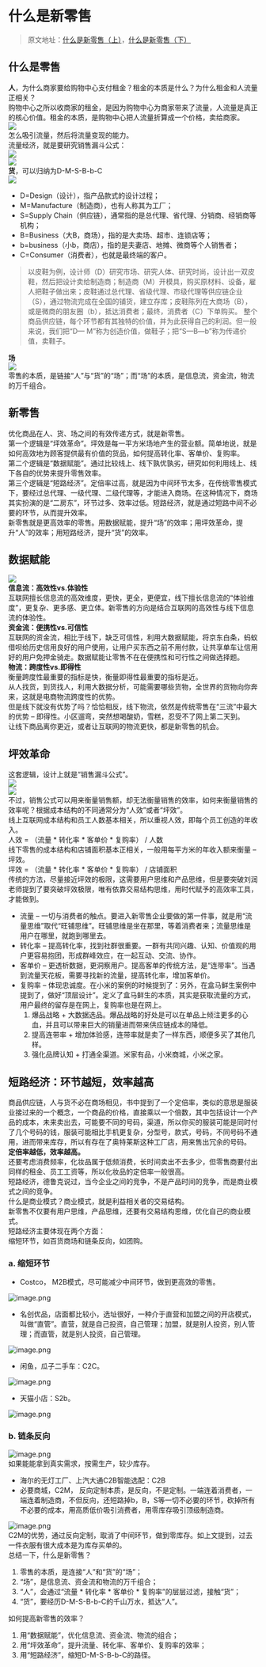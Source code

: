 # 什么是新零售

> 原文地址：[什么是新零售（上）](https://mp.weixin.qq.com/s/EHpkJNsbL1zckK_ilO5KZA)，[什么是新零售（下）](https://blog.csdn.net/onehao/article/details/94517763)

## 什么是零售
**人**，为什么商家要给购物中心支付租金？租金的本质是什么？为什么租金和人流量正相关？<br />购物中心之所以收商家的租金，是因为购物中心为商家带来了流量，人流量是真正的核心价值。租金的本质，是购物中心把人流量折算成一个价格，卖给商家。<br />![](./什么是新零售/1658477546976-69950e7f-0234-4ad7-96e2-4afe327823a3.webp)<br />怎么吸引流量，然后将流量变现的能力。<br />流量经济，就是要研究销售漏斗公式：<br />![](./什么是新零售/1658477547111-6977170e-a90d-40b4-90bf-ba35800f6b12.webp)<br />![](./什么是新零售/1658477548893-5e95d5bd-83d3-42fb-984b-e0f4b3a3a576.webp)<br />**货**，可以归纳为D-M-S-B-b-C<br />![](./什么是新零售/1658477549108-9c9e137e-ff3c-4a16-a206-634034a717e2.webp)

- D=Design（设计），指产品款式的设计过程；
- M=Manufacture（制造商），也有人称其为工厂；
- S=Supply Chain（供应链），通常指的是总代理、省代理、分销商、经销商等机构；
- B=Business（大B，商场），指的是大卖场、超市、连锁店等；
- b=business（小b，商店），指的是夫妻店、地摊、微商等个人销售者；
- C=Consumer（消费者），也就是最终端的客户。
> 以皮鞋为例，设计师（D）研究市场、研究人体、研究时尚，设计出一双皮鞋，然后把设计卖给制造商；制造商（M）开模具，购买原材料、设备，雇人把鞋子做出来；皮鞋通过总代理、省级代理、市级代理等供应链企业（S），通过物流完成在全国的铺货，建立存库；皮鞋陈列在大商场（B），或是微商的朋友圈（b），抵达消费者；最终，消费者（C）下单购买。
> 整个商品供应链，每个环节都有其独特的价值，并为此获得自己的利润。但一般来说，我们把“D— M”称为创造价值，做鞋子；把“S—B—b”称为传递价值，卖鞋子。

**场**<br />![](./什么是新零售/1658477547869-56968e4e-505b-49a2-93de-469ad727d024.webp)<br />零售的本质，是链接“人”与“货”的“场”；而“场”的本质，是信息流，资金流，物流的万千组合。
## 新零售
优化商品在人、货、场之间的有效传递方式，就是新零售。<br />第一个逻辑是“坪效革命”。坪效是每一平方米场地产生的营业额。简单地说，就是如何高效地为顾客提供最有价值的货品，如何提高转化率、客单价、复购率。<br />第二个逻辑是“数据赋能”。通过比较线上、线下孰优孰劣，研究如何利用线上、线下各自的优势来提升零售效率。<br />第三个逻辑是“短路经济”。定倍率过高，就是因为中间环节太多，在传统零售模式下，要经过总代理、一级代理、二级代理等，才能进入商场。在这种情况下，商场其实扮演的是“二房东”，环节过多、效率过低。短路经济，就是通过短路中间不必要的环节，从而提升效率。<br />新零售就是更高效率的零售。用数据赋能，提升“场”的效率；用坪效革命，提升“人”的效率；用短路经济，提升“货”的效率。
## 数据赋能
![](./什么是新零售/1658477548516-e0a8a0b4-98bc-4c3f-93b1-acc57831ee0f.webp)<br />**信息流：高效性vs.体验性**<br />互联网擅长信息流的高效维度，更快，更全，更便宜，线下擅长信息流的“体验维度”，更复杂、更多感、更立体。新零售的方向是结合互联网的高效性与线下信息流的体验性。<br />**资金流：便携性vs.可信性**<br />互联网的资金流，相比于线下，缺乏可信性，利用大数据赋能，将京东白条，蚂蚁借呗给历史信用良好的用户使用，让用户买东西之前不用付款，让共享单车让信用好的用户免押金骑走。数据赋能让零售不在在便携性和可行性之间做选择题。<br />**物流：跨度性vs.即得性**<br />衡量跨度性最重要的指标是快，衡量即得性最重要的指标是近。<br />从人找货，到货找人，利用大数据分析，可能需要哪些货物，全世界的货物向你奔来，这就是电商物流跨度性的优势。<br />但是线下就没有优势了吗？恰恰相反，线下物流，依然是传统零售在“三流”中最大的优势 – 即得性。小区遛弯，突然想喝酸奶，雪糕，忍受不了网上第二天到。<br />让线下商品离你更近，或者让互联网的物流更快，都是新零售的机会。
## 坪效革命
这套逻辑，设计上就是“销售漏斗公式”。<br />![](./什么是新零售/1658477547927-f5a52102-d330-47b8-8e40-20dbf317fc6e.webp)<br />![](./什么是新零售/1658477548667-e14ada6f-dff6-472f-a007-6075b934edd7.webp)<br />不过，销售公式可以用来衡量销售额，却无法衡量销售的效率，如何来衡量销售的效率呢？根据成本结构的不同通常分为“人效”或者“坪效”。<br />线上互联网成本结构和员工人数基本相关，所以重视人效，即每个员工创造的年收入。<br />人效 = （流量 * 转化率 * 客单价 * 复购率） /  人数<br />线下零售的成本结构和店铺面积基本正相关，一般用每平方米的年收入额来衡量 – 坪效。<br />坪效 = （流量 * 转化率 * 客单价 * 复购率） /  店铺面积<br />传统的方法，尽量接近坪效的极限，这需要用户思维和产品思维，但是要突破刘润老师提到了要突破坪效极限，唯有依靠交易结构思维，用时代赋予的高效率工具，才能做到。

- 流量 – 一切与消费者的触点。要进入新零售企业要做的第一件事，就是用“流量思维”取代“旺铺思维”。旺铺思维是坐在那里，等着消费者来；流量思维是用户在哪里，就跑到哪里去。
- 转化率 – 提高转化率，找到社群很重要。一群有共同兴趣、认知、价值观的用户更容易抱团，形成群峰效应，在一起互动、交流、协作。
- 客单价 – 更透析数据，更洞察用户。提高客单的传统方法，是“连带率”。当遇到流量天花板，需要寻找新的流量，提高转化率，增加客单价。
- 复购率 – 体现忠诚度。在小米的案例的时候提到了：另外，在盒马鲜生案例中提到了，做好“顶层设计”。定义了盒马鲜生的本质，其实是获取流量的方式，用户最终的留存是在网上，复购率也是在网上。
   1. 爆品战略 + 大数据选品。爆品战略的好处是可以在单品上倾注更多的心血，并且可以带来巨大的销量进而带来供应链成本的降低。
   2. 提高连带率 + 增加体验感，连带率就是卖了一样东西，顺便多买了其他几样。
   3. 强化品牌认知 + 打通全渠道。米家有品，小米商城，小米之家。
## 短路经济：环节越短，效率越高
商品供应链，人与货不必在商场相见，书中提到了一个定倍率，类似的意思是服装业接过来的一个概念，一个商品的价格，直接乘以一个倍数，其中包括设计一个产品的成本，未来卖出去，可能要不同的号码，渠道，所以你买的服装可能是同时付了几个号码的钱，服装可能相比手机更复杂，分型号，款式，号码，不同号码不通用，进而带来库存，所以有存在了奥特莱斯这种工厂店，用来售出冗余的号码。<br />**定倍率越低，效率越高。**<br />还要考虑消费频率，化妆品属于低频消费，长时间卖出不去多少，但零售商要付出同样的租金、员工工资等，所以化妆品的定倍率一般很高。<br />短路经济，德鲁克说过，当今企业之间的竞争，不是产品时间的竞争，而是商业模式之间的竞争。<br />什么是商业模式？商业模式，就是利益相关者的交易结构。<br />新零售不仅要有用户思维，产品思维，还要有交易结构思维，优化自己的商业模式。<br />短路经济主要体现在两个方面：<br />缩短环节，如百货商场和链条反向，如团购。
### a. 缩短环节

- Costco， M2B模式，尽可能减少中间环节，做到更高效的零售。

![image.png](./什么是新零售/1658477550046-e7707612-43d3-400d-a2ac-364858f35684.png)

- 名创优品，店面都比较小，选址很好，一种介于直营和加盟之间的开店模式，叫做“直管”。直营，就是自己投资，自己管理；加盟，就是别人投资，别人管理；而直管，就是别人投资，自己管理。

![image.png](./什么是新零售/1658477550263-c1eac402-a112-456a-8b6f-744d4d13390d.png)

- 闲鱼，瓜子二手车：C2C。

![image.png](./什么是新零售/1658477550414-1153d7a6-343b-44b9-b426-386d2b3f83d4.png)

- 天猫小店：S2b。

![image.png](./什么是新零售/1658477550246-69f56309-a989-4cd8-b1d5-0338edf0dc25.png)
### b. 链条反向
![image.png](./什么是新零售/1658477551089-e6befce7-3515-4679-a1dc-f7159800855b.png)<br />如果能能拿到真实需求，按需生产，较少库存。

- 海尔的无灯工厂、上汽大通C2B智能选配：C2B
- 必要商城，C2M， 反向定制本质，是反向，不是定制。一端连着消费者，一端连着制造商，不但反向，还短路掉b，B，S等一切不必要的环节，砍掉所有不必要的成本，用高质低价吸引消费者，用零库存吸引顶级制造商。

![image.png](./什么是新零售/1658477551302-d5107186-1e21-4f82-95c8-7d6cdfe5d572.png)<br />C2M的优势，通过反向定制，取消了中间环节，做到零库存。如上文提到，过去一件衣服有很大成本是为库存买单的。<br />总结一下，什么是新零售？

1. 零售的本质，是连接“人”和“货”的“场”；
2. “场”，是信息流、资金流和物流的万千组合；
3. “人”，会通过“流量 * 转化率 * 客单价 * 复购率”的层层过滤，接触“货”；
4. “货”，要经历D-M-S-B-b-C的千山万水，抵达“人”。

如何提高新零售的效率？

1. 用“数据赋能”，优化信息流、资金流、物流的组合；
2. 用“坪效革命”，提升流量、转化率、客单价、复购率的效率；
3. 用“短路经济”，缩短D-M-S-B-b-C的路径。
